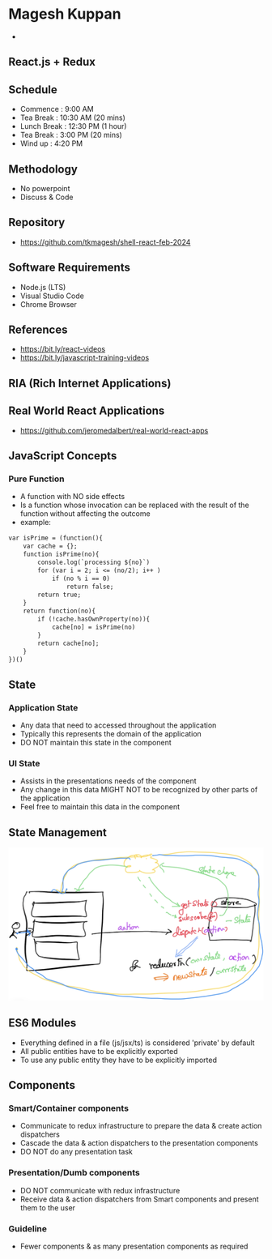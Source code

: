 # Magesh Kuppan
- 

## React.js + Redux

## Schedule
- Commence      : 9:00 AM
- Tea Break     : 10:30 AM (20 mins)
- Lunch Break   : 12:30 PM (1 hour)
- Tea Break     : 3:00 PM (20 mins)
- Wind up       : 4:20 PM 

## Methodology
- No powerpoint
- Discuss & Code

## Repository
- https://github.com/tkmagesh/shell-react-feb-2024

## Software Requirements
- Node.js (LTS)
- Visual Studio Code
- Chrome Browser

## References
- https://bit.ly/react-videos
- https://bit.ly/javascript-training-videos

## RIA (Rich Internet Applications)

## Real World React Applications
- https://github.com/jeromedalbert/real-world-react-apps

## JavaScript Concepts
### Pure Function
- A function with NO side effects
- Is a function whose invocation can be replaced with the result of the function without affecting the outcome
- example:
```
var isPrime = (function(){
    var cache = {};
    function isPrime(no){
        console.log(`processing ${no}`)
        for (var i = 2; i <= (no/2); i++ )
            if (no % i == 0)
                return false;
        return true;
    }
    return function(no){
        if (!cache.hasOwnProperty(no)){
            cache[no] = isPrime(no)
        }
        return cache[no];
    }
})()
```

## State
### Application State
- Any data that need to accessed throughout the application
- Typically this represents the domain of the application
- DO NOT maintain this state in the component
### UI State
- Assists in the presentations needs of the component
- Any change in this data MIGHT NOT to be recognized by other parts of the application
- Feel free to maintain this data in the component

## State Management 
![image](./images/state-management.png)

## ES6 Modules
- Everything defined in a file (js/jsx/ts) is considered 'private' by default
- All public entities have to be explicitly exported
- To use any public entity they have to be explicitly imported

## Components
### Smart/Container components
- Communicate to redux infrastructure to prepare the data & create action dispatchers
- Cascade the data & action dispatchers to the presentation components
- DO NOT do any presentation task
### Presentation/Dumb components
- DO NOT communicate with redux infrastructure
- Receive data & action dispatchers from Smart components and present them to the user
### Guideline
- Fewer components & as many presentation components as required